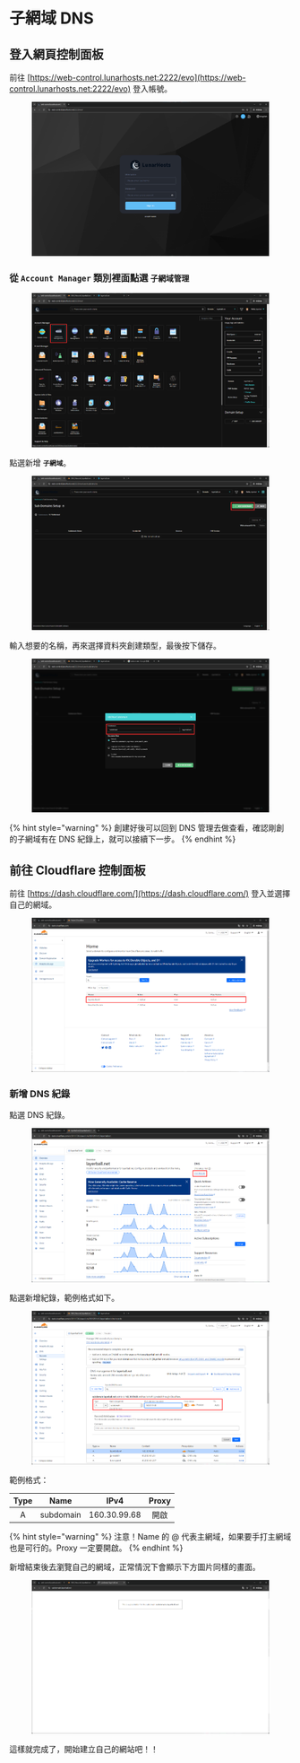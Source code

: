 # 子網域 DNS

## 登入網頁控制面板

前往 [https://web-control.lunarhosts.net:2222/evo](https://web-control.lunarhosts.net:2222/evo) 登入帳號。

<figure><img src="../../.gitbook/assets/image (1).png" alt=""><figcaption></figcaption></figure>

### 從 **`Account Manager`** 類別裡面點選 `子網域管理`

<figure><img src="../../.gitbook/assets/WEB-Sub設定.png" alt=""><figcaption></figcaption></figure>

點選新增 **`子網域`**。

<figure><img src="../../.gitbook/assets/WEB-Sub設定-2.png" alt=""><figcaption></figcaption></figure>

輸入想要的名稱，再來選擇資料夾創建類型，最後按下儲存。

<figure><img src="../../.gitbook/assets/WEB-Sub設定-3.png" alt=""><figcaption></figcaption></figure>

{% hint style="warning" %}
創建好後可以回到 DNS 管理去做查看，確認剛創的子網域有在 DNS 紀錄上，就可以接續下一步。
{% endhint %}

## 前往 Cloudflare 控制面板

前往 [https://dash.cloudflare.com/](https://dash.cloudflare.com/) 登入並選擇自己的網域。

<figure><img src="../../.gitbook/assets/WEB-CF設定.png" alt=""><figcaption></figcaption></figure>

### 新增 DNS 紀錄

點選 DNS 紀錄。

<figure><img src="../../.gitbook/assets/WEB-CF設定2.png" alt=""><figcaption></figcaption></figure>

點選新增紀錄，範例格式如下。

<figure><img src="../../.gitbook/assets/WEB-CF子網設定.png" alt=""><figcaption></figcaption></figure>

範例格式：

| Type |    Name   |     IPv4     | Proxy |
| :--: | :-------: | :----------: | :---: |
|   A  | subdomain | 160.30.99.68 |   開啟  |

{% hint style="warning" %}
注意！Name 的 @ 代表主網域，如果要手打主網域也是可行的。Proxy 一定要開啟。
{% endhint %}

新增結束後去瀏覽自己的網域，正常情況下會顯示下方圖片同樣的畫面。

<figure><img src="../../.gitbook/assets/image.png" alt=""><figcaption></figcaption></figure>

這樣就完成了，開始建立自己的網站吧！！
